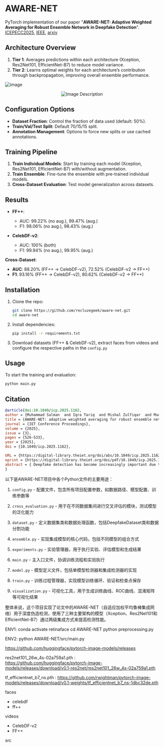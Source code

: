# AWARE-NET

PyTorch implementation of our paper "**AWARE-NET: Adaptive Weighted Averaging for Robust Ensemble Network in Deepfake Detection**". [ICEPECC2025](https://digital-library.theiet.org/doi/abs/10.1049/icp.2025.1162), [IEEE](https://ieeexplore.ieee.org/abstract/document/10969682), [arxiv](https://arxiv.org/abs/2505.00312)

## Architecture Overview

1. **Tier 1**: Averages predictions within each architecture (Xception, Res2Net101, EfficientNet-B7) to reduce model variance.
2. **Tier 2**: Learns optimal weights for each architecture’s contribution through backpropagation, improving overall ensemble performance.

![image](https://github.com/user-attachments/assets/8bd64d5e-fab3-4e94-98f7-4e0fc44ed81c)
<p align="center">
  <img src="https://github.com/user-attachments/assets/e5622fa7-993e-4605-adf0-012a6bff854c" alt="Image Description"/>
</p>


## Configuration Options

* **Dataset Fraction**: Control the fraction of data used (default: 50%).
* **Train/Val/Test Split**: Default 70/15/15 split.
* **Annotation Management**: Options to force new splits or use cached annotations.

## Training Pipeline

1. **Train Individual Models**: Start by training each model (Xception, Res2Net101, EfficientNet-B7) with/without augmentation.
2. **Train Ensemble**: Fine-tune the ensemble with pre-trained individual models.
3. **Cross-Dataset Evaluation**: Test model generalization across datasets.

## Results

* **FF++**:

  * AUC: 99.22% (no aug.), 99.47% (aug.)
  * F1: 98.06% (no aug.), 98.43% (aug.)
* **CelebDF-v2**:

  * AUC: 100% (both)
  * F1: 99.94% (no aug.), 99.95% (aug.)

**Cross-Dataset**:

* **AUC**: 88.20% (FF++ → CelebDF-v2), 72.52% (CelebDF-v2 → FF++)
* **F1**: 93.16% (FF++ → CelebDF-v2), 80.62% (CelebDF-v2 → FF++)

## Installation

1. Clone the repo:

   ```bash
   git clone https://github.com/recluzegeek/aware-net.git
   cd aware-net
   ```

2. Install dependencies:

   ```bash
   pip install -r requirements.txt
   ```

3. Download datasets (FF++ & CelebDF-v2), extract faces from videos and configure the respective paths in the `config.py`

## Usage

To start the training and evaluation:

```bash
python main.py
```

## Citation

```bibtex
@article{doi:10.1049/icp.2025.1162,
author = {Muhammad Salman  and Iqra Tariq  and Mishal Zulfiqar  and Muqadas Jalal  and Sami Aujla  and Sumbal Fatima },
title = {AWARE-NET: adaptive weighted averaging for robust ensemble network in deepfake detection},
journal = {IET Conference Proceedings},
volume = {2025},
issue = {3},
pages = {526-533},
year = {2025},
doi = {10.1049/icp.2025.1162},

URL = {https://digital-library.theiet.org/doi/abs/10.1049/icp.2025.1162},
eprint = {https://digital-library.theiet.org/doi/pdf/10.1049/icp.2025.1162},
abstract = { Deepfake detection has become increasingly important due to the rise of synthetic media, which poses significant risks to digital identity and cyber presence for security and trust. While multiple approaches have improved detection accuracy, challenges remain in achieving consistent performance across diverse datasets and manipulation types. In response, we propose a novel two-tier ensemble framework for deepfake detection based on deep learning that hierarchically combines multiple instances of three state-of-the-art architectures: Xception, Res2Net101, and EfficientNet-B7. Our framework employs a unique approach where each architecture is instantiated three times with different initializations to enhance model diversity, followed by a learnable weighting mechanism that dynamically combines their predictions.Unlike traditional fixed-weight ensembles, our first-tier averages predictions within each architecture family to reduce model variance, while the second tier learns optimal contribution weights through backpropagation, automatically adjusting each architecture's influence based on their detection reliability.Our experiments achieved state-of-the-art intra-dataset performance with AUC scores of 99.22\% (FF++) and 100.00\% (CelebDF-v2), and F1 scores of 98.06\% (FF++) and 99.94\% (CelebDF-v2) without augmentation. With augmentation, we achieve AUC scores of 99.47\% (FF++) and 100.00\% (CelebDF-v2), and F1 scores of 98.43\% (FF++) and 99.95\% (CelebDF-v2). The framework demonstrates robust cross-dataset generalization, achieving AUC scores of 88.20\% and 72.52\%, and F1 scores of 93.16\% and 80.62\% in cross-dataset evaluations. }
}
```
以下是AWARE-NET项目中各个Python文件的主要用途：

1. `config.py` - 配置文件，包含所有项目配置参数，如数据路径、模型配置、训练参数等
   
2. `cross_evaluation.py` - 用于在不同数据集间进行交叉评估的模块，测试模型的泛化能力

3. `dataset.py` - 定义数据集类和数据处理函数，包括DeepfakeDataset类和数据分割功能

4. `ensemble.py` - 实现集成模型的核心代码，包括不同模型的组合方式

5. `experiments.py` - 实验管理器，用于执行实验、评估模型和生成结果

6. `main.py` - 主入口文件，协调训练流程和实验执行

7. `model.py` - 模型定义文件，包括单模型检测器和集成检测器的实现

8. `train.py` - 训练过程管理器，实现模型训练循环、验证和检查点保存

9. `visualization.py` - 可视化工具，用于生成训练曲线、ROC曲线、混淆矩阵等可视化结果

整体来说，这个项目实现了论文中的AWARE-NET（自适应加权平均鲁棒集成网络）用于深度伪造检测，使用了三种主要架构的模型（Xception、Res2Net101和EfficientNet-B7）通过两级集成方式来提高检测性能。

ENV1:
conda activate retinaface
cd AWARE-NET
python preprocessing.py

ENV2:
python AWARE-NET/src/main.py

https://github.com/huggingface/pytorch-image-models/releases

res2net101_26w_4s-02a759a1.pth : https://github.com/huggingface/pytorch-image-models/releases/download/v0.1-res2net/res2net101_26w_4s-02a759a1.pth

tf_efficientnet_b7_ns.pth : 
https://github.com/rwightman/pytorch-image-models/releases/download/v0.1-weights/tf_efficientnet_b7_ns-1dbc32de.pth


faces
- celebdf
- ff++

videos
- CelebDF-v2
- FF++

src


